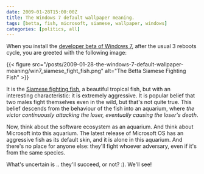 ```yaml
---
date: 2009-01-28T15:00:00Z
title: The Windows 7 default wallpaper meaning.
tags: [betta, fish, microsoft, siamese, wallpaper, windows]
categories: [politics, all]
---
```


When you install the [developer beta of Windows
7](http://www.microsoft.com/windows/windows-7/beta-download.aspx), after the
usual 3 reboots cycle, you are greeted with the following image:

{{< figure src="/posts/2009-01-28-the-windows-7-default-wallpaper-meaning/win7_siamese_fight_fish.png" alt="The Betta Siamese Fighting Fish" >}}

It is the [Siamese fighting fish](http://en.wikipedia.org/wiki/Betta_fish), a
beautiful tropical fish, but with an interesting characteristic: it is
extremely aggressive. It is popular belief that two males fight themselves even
in the wild, but that's not quite true. This belief descends from the behaviour
of the fish into an aquarium, where *the victor continuously attacking the
loser, eventually causing the loser's death*.

Now, think about the software ecosystem as an aquarium. And think about
Microsoft into this aquarium. The latest release of Microsoft OS has an
aggressive fish as its default skin, and it is alone in this aquarium. And
there's no place for anyone else: they'll fight whoever adversary, even if it's
from the same species.

What's uncertain is .. they'll succeed, or not? :). We'll see!
